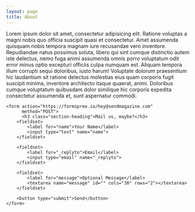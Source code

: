 ```yaml
---
layout: page
title: About
---
```


<div id="about">
	<div class="content">
		<p>
			Lorem ipsum dolor sit amet, consectetur adipisicing elit. Ratione voluptas a magni nobis quo officia suscipit quasi et consectetur. Amet assumenda quisquam nobis tempora magnam iure recusandae vero inventore. Repudiandae natus possimus soluta, libero qui sint cumque distinctio autem iste delectus, nemo fuga animi assumenda omnis porro voluptatum odit error minus optio excepturi officiis culpa numquam est. Aliquam tempora illum corrupti sequi doloribus, iusto harum! Voluptate dolorum praesentium hic laudantium sit ratione delectus molestias eius quam corporis fugit suscipit minima, inventore architecto itaque quaerat, animi. Doloribus cumque voluptatum quibusdam dolor similique hic corporis expedita consectetur assumenda et, sunt aspernatur commodi.
		</p>
	</div>

	<form action="https://formspree.io/hey@sendmagazine.com"
	      method="POST">
	      <h3 class="section-heading">Mail us, maybe?</h3>
	    <fieldset>
	    	<label for="name">Your Name</label>
	    	<input type="text" name="name">
		</fieldset>

	    <fieldset>
	    	<label for="_replyto">Email</label>
	    	<input type="email" name="_replyto">
		</fieldset>

	    <fieldset>
	    	<label for="message">Optional Message</label>
	    	<textarea name="message" id="" cols="30" rows="2"></textarea>
	    </fieldset>
	    
	    <button type="submit">Send</button>
	</form>
</div>
